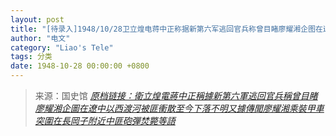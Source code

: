 ```yaml
---
layout: post
title: "[待录入]1948/10/28卫立煌电蒋中正称据新第六军逃回官兵称曾目睹廖耀湘企图在辽中以西渡河被匪冲散至今下落不明又据传闻廖耀湘乘装甲车突围在长冈子附近中匪炮弹焚毙等语"
author: "电文"
category: "Liao's Tele"
tags: 分类
date: 1948-10-28 00:00:00 +0800
---
```

> 来源：国史馆 [*原档链接：衛立煌電蔣中正稱據新第六軍逃回官兵稱曾目睹廖耀湘企圖在遼中以西渡河被匪衝散至今下落不明又據傳聞廖耀湘乘裝甲車突圍在長岡子附近中匪砲彈焚斃等語*](https://ahonline.drnh.gov.tw/index.php?act=Display/image/5894550LoaKuGA#f5J)